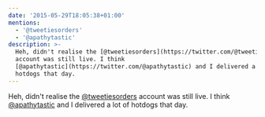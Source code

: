 ```yaml
---
date: '2015-05-29T18:05:38+01:00'
mentions:
  - '@tweetiesorders'
  - '@apathytastic'
description: >-
  Heh, didn't realise the [@tweetiesorders](https://twitter.com/@tweetiesorders)
  account was still live. I think
  [@apathytastic](https://twitter.com/@apathytastic) and I delivered a lot of
  hotdogs that day.
---
```

Heh, didn't realise the [@tweetiesorders](https://twitter.com/@tweetiesorders) account was still live. I think [@apathytastic](https://twitter.com/@apathytastic) and I delivered a lot of hotdogs that day.
